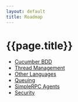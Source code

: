 ```yaml
---
layout: default
title: Roadmap
---
```

[CucumberBDD]: /mcollective/roadmap/cucumber.html
[ThreadManagement]:  /mcollective/roadmap/thread_management.html
[OtherLanguages]:  /mcollective/roadmap/actions_in_other_languages.html
[Queuing]:  /mcollective/roadmap/queueing_and_scheduling.html
[SimpleRPCAgents]:  /mcollective/roadmap/simplerpc_agents.html
[Security]:  /mcollective/roadmap/security.html

# {{page.title}}

 * [Cucumber BDD][CucumberBDD]
 * [Thread Management][ThreadManagement]
 * [Other Languages][OtherLanguages]
 * [Queuing][Queuing]
 * [SimpleRPC Agents][SimpleRPCAgents]
 * [Security][Security]

